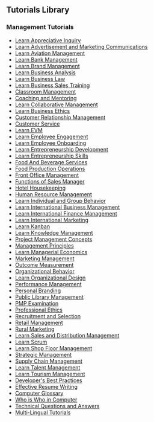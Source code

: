 ## Tutorials Library
### Management Tutorials
* [Learn Appreciative Inquiry](/appreciative_inquiry/index.htm) <!--https://www.tutorialspoint.com/images/appreciative_inquiry_icon.png--> 
* [Learn Advertisement and Marketing Communications](/advertisement_and_marketing_communications/index.htm) <!--https://www.tutorialspoint.com/images/advertisement_and_marketing_communications_icon.png--> 
* [Learn Aviation Management](/aviation_management/index.htm) <!--https://www.tutorialspoint.com/images/aviation_management_icon.png--> 
* [Learn Bank Management](/bank_management/index.htm) <!--https://www.tutorialspoint.com/images/bank_management_icon.png--> 
* [Learn Brand Management](/brand_management/index.htm) <!--https://www.tutorialspoint.com/images/brand_management_icon.png--> 
* [Learn Business Analysis](/business_analysis/index.htm) <!--https://www.tutorialspoint.com/images/business_analysis_icon.png--> 
* [Learn Business Law](/business_law/index.htm) <!--https://www.tutorialspoint.com/images/business_law_icon.png--> 
* [Learn Business Sales Training](/business_sales_training/index.htm) <!--https://www.tutorialspoint.com/images/business_sales_training_icon.png--> 
* [Classroom Management](/classroom_management/index.htm) <!--https://www.tutorialspoint.com/images/classroom_management_icon.png--> 
* [Coaching and Mentoring](/coaching_and_mentoring/index.htm) <!--https://www.tutorialspoint.com/images/coaching_and_mentoring_icon.png--> 
* [Learn Collaborative Management](/collaborative_management/index.htm) <!--https://www.tutorialspoint.com/images/collaborative_management_icon.png--> 
* [Learn Business Ethics](/consumer_behavior/index.htm) <!--https://www.tutorialspoint.com/images/consumer_behavior_icon.png--> 
* [Customer Relationship Management](/customer_relationship_management/index.htm) <!--https://www.tutorialspoint.com/images/customer_relationship_management_icon.png--> 
* [Customer Service](/customer_service/index.htm) <!--https://www.tutorialspoint.com/images/customer_service_icon.png--> 
* [Learn EVM](/earn_value_management/index.htm) <!--https://www.tutorialspoint.com/images/earn_value_management_icon.png--> 
* [Learn Employee Engagement](/employee_engagement/index.htm) <!--https://www.tutorialspoint.com/images/employee_engagement_icon.png--> 
* [Learn Employee Onboarding](/employee_onboarding/index.htm) <!--https://www.tutorialspoint.com/images/employee_onboarding_icon.png--> 
* [Learn Entrepreneurship Development](/entrepreneurship_development/index.htm) <!--https://www.tutorialspoint.com/images/entrepreneurship_development_icon.png--> 
* [Learn Entrepreneurship Skills](/entrepreneurship_skills/index.htm) <!--https://www.tutorialspoint.com/images/entrepreneurship_skills_icon.png--> 
* [Food And Beverage Services](/food_and_beverage_services/index.htm) <!--https://www.tutorialspoint.com/images/food_and_beverage_services_icon.png--> 
* [Food Production Operations](/food_production_operations/index.htm) <!--https://www.tutorialspoint.com/images/food_production_operations_icon.png--> 
* [Front Office Management](/front_office_management/index.htm) <!--https://www.tutorialspoint.com/images/front_office_management_icon.png--> 
* [Functions of Sales Manager](/functions_of_sales_manager/index.htm) <!--https://www.tutorialspoint.com/images/functions_of_sales_manager_icon.png--> 
* [Hotel Housekeeping](/hotel_housekeeping/index.htm) <!--https://www.tutorialspoint.com/images/hotel_housekeeping_icon.png--> 
* [Human Resource Management](/human_resource_management/index.htm) <!--https://www.tutorialspoint.com/images/human_resource_management_icon.png--> 
* [Learn Individual and Group Behavior](/individual_and_group_behavior/index.htm) <!--https://www.tutorialspoint.com/images/individual_and_group_behavior_icon.png--> 
* [Learn International Business Management](/international_business_management/index.htm) <!--https://www.tutorialspoint.com/images/international_business_management_icon.png--> 
* [Learn International Finance Management](/international_finance/index.htm) <!--https://www.tutorialspoint.com/images/international_finance_icon.png--> 
* [Learn International Marketing](/international_marketing/index.htm) <!--https://www.tutorialspoint.com/images/international_marketing_icon.png--> 
* [Learn Kanban](/kanban/index.htm) <!--https://www.tutorialspoint.com/images/kanban_icon.png--> 
* [Learn Knowledge Management](/knowledge_management/index.htm) <!--https://www.tutorialspoint.com/images/knowledge_management_icon.png--> 
* [Project Management Concepts](/management_concepts/index.htm) <!--https://www.tutorialspoint.com/images/management_concepts_icon.png--> 
* [Management Principles](/management_principles/index.htm) <!--https://www.tutorialspoint.com/images/management_principles_icon.png--> 
* [Learn Managerial Economics](/managerial_economics/index.htm) <!--https://www.tutorialspoint.com/images/managerial_economics_icon.png--> 
* [Marketing Management](/marketing_management/index.htm) <!--https://www.tutorialspoint.com/images/marketing_management_icon.png--> 
* [Outcome Measurement](/outcome_measurement/index.htm) <!--https://www.tutorialspoint.com/images/outcome_measurement_icon.png--> 
* [Organizational Behavior](/organizational_behavior/index.htm) <!--https://www.tutorialspoint.com/images/organizational_behavior_icon.png--> 
* [Learn Organizational Design](/organizational_design/index.htm) <!--https://www.tutorialspoint.com/images/organizational_design_icon.png--> 
* [Performance Management](/performance_management/index.htm) <!--https://www.tutorialspoint.com/images/performance_management_icon.png--> 
* [Personal Branding](/personal_branding/index.htm) <!--https://www.tutorialspoint.com/images/personal_branding_icon.png--> 
* [Public Library Management](/public_library_management/index.htm) <!--https://www.tutorialspoint.com/images/public_library_management_icon.png--> 
* [PMP Examination](/pmp-exams/index.htm) <!--https://www.tutorialspoint.com/images/pmp-exams_icon.png--> 
* [Professional Ethics](/professional_ethics/index.htm) <!--https://www.tutorialspoint.com/images/professional_ethics_icon.png--> 
* [Recruitment and Selection](/recruitment_and_selection/index.htm) <!--https://www.tutorialspoint.com/images/recruitment_and_selection_icon.png--> 
* [Retail Management](/retail_management/index.htm) <!--https://www.tutorialspoint.com/images/retail_management_icon.png--> 
* [Rural Marketing](/rural_marketing/index.htm) <!--https://www.tutorialspoint.com/images/rural_marketing_icon.png--> 
* [Learn Sales and Distribution Management](/sales_and_distribution_management/index.htm) <!--https://www.tutorialspoint.com/images/sales_and_distribution_management_icon.png--> 
* [Learn Scrum](/scrum/index.htm) <!--https://www.tutorialspoint.com/images/scrum_icon.png--> 
* [Learn Shop Floor Management](/shop_floor_management/index.htm) <!--https://www.tutorialspoint.com/images/shop_floor_management_icon.png--> 
* [Strategic Management](/strategic_management/index.htm) <!--https://www.tutorialspoint.com/images/strategic_management_icon.png--> 
* [Supply Chain Management](/supply_chain_management/index.htm) <!--https://www.tutorialspoint.com/images/supply_chain_management_icon.png--> 
* [Learn Talent Management](/talent_management/index.htm) <!--https://www.tutorialspoint.com/images/talent_management_icon.png--> 
* [Learn Tourism Management](/tourism_management/index.htm) <!--https://www.tutorialspoint.com/images/tourism_management_icon.png--> 
* [Developer's Best Practices](/developers_best_practices/index.htm) <!--https://www.tutorialspoint.com/images/developers-best-practices.png--> 
* [Effective Resume Writing](/effective_resume_writing.htm) <!--https://www.tutorialspoint.com/images/resume-writing.png--> 
* [Computer Glossary](/computer_glossary.htm) <!--https://www.tutorialspoint.com/images/computer-glossary.png--> 
* [Who is Who in Computer](/computer_whoiswho.htm) <!--https://www.tutorialspoint.com/images/who-is-who.png--> 
* [Technical Questions and Answers](/questions_and_answers.htm) <!--https://www.tutorialspoint.com/images/questions-answers.png--> 
* [Multi-Lingual Tutorials](/multi_language_tutorials.htm) <!--https://www.tutorialspoint.com/images/multilanguage-tutorials.png--> 

